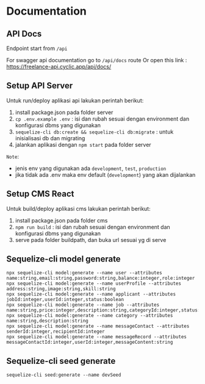 # Documentation

## API Docs

Endpoint start from `/api`

For swagger api documentation go to `/api/docs` route
Or open this link : https://freelance-api.cyclic.app/api/docs/

## Setup API Server

Untuk run/deploy aplikasi api lakukan perintah berikut:

1. install package.json pada folder server
2. `cp .env.example .env` : isi dan rubah sesuai dengan environment dan konfigurasi dbms yang digunakan
3. `sequelize-cli db:create && sequelize-cli db:migrate` : untuk inisialisasi db dan migrating
4. jalankan aplikasi dengan `npm start` pada folder server

`Note`:

- jenis env yang digunakan ada `development`, `test`, `production`
- jika tidak ada .env maka env default (`development`) yang akan dijalankan

## Setup CMS React

Untuk build/deploy aplikasi cms lakukan perintah berikut:

1. install package.json pada folder cms
2. `npm run build` : isi dan rubah sesuai dengan environment dan konfigurasi dbms yang digunakan
3. serve pada folder buildpath, dan buka url sesuai yg di serve

## Sequelize-cli model generate

```
npx sequelize-cli model:generate --name user --attributes name:string,email:string,password:string,balance:integer,role:integer
npx sequelize-cli model:generate --name userProfile --attributes address:string,image:string,skill:string
npx sequelize-cli model:generate --name applicant --attributes jobId:integer,userId:integer,status:boolean
npx sequelize-cli model:generate --name job --attributes name:string,price:integer,description:string,categoryId:integer,status:boolean,file:string,dueDate:date
npx sequelize-cli model:generate --name category --attributes name:string,description:string
npx sequelize-cli model:generate --name messageContact --attributes senderId:integer,recipientId:integer
npx sequelize-cli model:generate --name messageRecord --attributes messageContactId:integer,userId:integer,messageContent:string

```

## Sequelize-cli seed generate

```
sequelize-cli seed:generate --name devSeed
```
